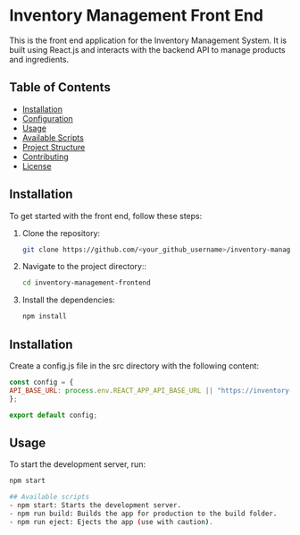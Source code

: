 # Inventory Management Front End

This is the front end application for the Inventory Management System. It is built using React.js and interacts with the backend API to manage products and ingredients.

## Table of Contents
- [Installation](#installation)
- [Configuration](#configuration)
- [Usage](#usage)
- [Available Scripts](#available-scripts)
- [Project Structure](#project-structure)
- [Contributing](#contributing)
- [License](#license)

## Installation

To get started with the front end, follow these steps:

1. Clone the repository:

   ```sh
   git clone https://github.com/<your_github_username>/inventory-management-frontend.git

2. Navigate to the project directory::

   ```sh
   cd inventory-management-frontend
3. Install the dependencies:

   ```sh
   npm install

## Installation
Create a config.js file in the src directory with the following content:

   ```javascript
const config = {
  API_BASE_URL: process.env.REACT_APP_API_BASE_URL || "https://inventory-management-backend-f36ec1d11345.herokuapp.com/api",
};

export default config;
```

## Usage
To start the development server, run:
   ```sh
   npm start

## Available scripts
- npm start: Starts the development server.
- npm run build: Builds the app for production to the build folder.
- npm run eject: Ejects the app (use with caution).

